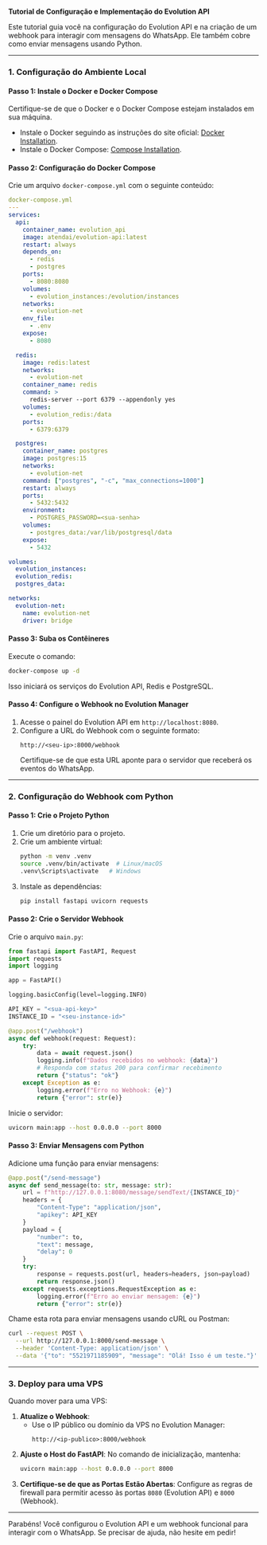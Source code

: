 **Tutorial de Configuração e Implementação do Evolution API**

Este tutorial guia você na configuração do Evolution API e na criação de um webhook para interagir com mensagens do WhatsApp. Ele também cobre como enviar mensagens usando Python.

---

### **1. Configuração do Ambiente Local**

#### **Passo 1: Instale o Docker e Docker Compose**
Certifique-se de que o Docker e o Docker Compose estejam instalados em sua máquina.

- Instale o Docker seguindo as instruções do site oficial: [Docker Installation](https://docs.docker.com/get-docker/).
- Instale o Docker Compose: [Compose Installation](https://docs.docker.com/compose/install/).

#### **Passo 2: Configuração do Docker Compose**
Crie um arquivo `docker-compose.yml` com o seguinte conteúdo:

```yaml
docker-compose.yml
---
services:
  api:
    container_name: evolution_api
    image: atendai/evolution-api:latest
    restart: always
    depends_on:
      - redis
      - postgres
    ports:
      - 8080:8080
    volumes:
      - evolution_instances:/evolution/instances
    networks:
      - evolution-net
    env_file:
      - .env
    expose:
      - 8080

  redis:
    image: redis:latest
    networks:
      - evolution-net
    container_name: redis
    command: >
      redis-server --port 6379 --appendonly yes
    volumes:
      - evolution_redis:/data
    ports:
      - 6379:6379

  postgres:
    container_name: postgres
    image: postgres:15
    networks:
      - evolution-net
    command: ["postgres", "-c", "max_connections=1000"]
    restart: always
    ports:
      - 5432:5432
    environment:
      - POSTGRES_PASSWORD=<sua-senha>
    volumes:
      - postgres_data:/var/lib/postgresql/data
    expose:
      - 5432

volumes:
  evolution_instances:
  evolution_redis:
  postgres_data:

networks:
  evolution-net:
    name: evolution-net
    driver: bridge
```

#### **Passo 3: Suba os Contêineres**
Execute o comando:
```bash
docker-compose up -d
```
Isso iniciará os serviços do Evolution API, Redis e PostgreSQL.

#### **Passo 4: Configure o Webhook no Evolution Manager**
1. Acesse o painel do Evolution API em `http://localhost:8080`.
2. Configure a URL do Webhook com o seguinte formato:
   ```
   http://<seu-ip>:8000/webhook
   ```
   Certifique-se de que esta URL aponte para o servidor que receberá os eventos do WhatsApp.

---

### **2. Configuração do Webhook com Python**

#### **Passo 1: Crie o Projeto Python**
1. Crie um diretório para o projeto.
2. Crie um ambiente virtual:
   ```bash
   python -m venv .venv
   source .venv/bin/activate  # Linux/macOS
   .venv\Scripts\activate   # Windows
   ```
3. Instale as dependências:
   ```bash
   pip install fastapi uvicorn requests
   ```

#### **Passo 2: Crie o Servidor Webhook**
Crie o arquivo `main.py`:

```python
from fastapi import FastAPI, Request
import requests
import logging

app = FastAPI()

logging.basicConfig(level=logging.INFO)

API_KEY = "<sua-api-key>"
INSTANCE_ID = "<seu-instance-id>"

@app.post("/webhook")
async def webhook(request: Request):
    try:
        data = await request.json()
        logging.info(f"Dados recebidos no webhook: {data}")
        # Responda com status 200 para confirmar recebimento
        return {"status": "ok"}
    except Exception as e:
        logging.error(f"Erro no Webhook: {e}")
        return {"error": str(e)}
```

Inicie o servidor:
```bash
uvicorn main:app --host 0.0.0.0 --port 8000
```

#### **Passo 3: Enviar Mensagens com Python**
Adicione uma função para enviar mensagens:

```python
@app.post("/send-message")
async def send_message(to: str, message: str):
    url = f"http://127.0.0.1:8080/message/sendText/{INSTANCE_ID}"
    headers = {
        "Content-Type": "application/json",
        "apikey": API_KEY
    }
    payload = {
        "number": to,
        "text": message,
        "delay": 0
    }
    try:
        response = requests.post(url, headers=headers, json=payload)
        return response.json()
    except requests.exceptions.RequestException as e:
        logging.error(f"Erro ao enviar mensagem: {e}")
        return {"error": str(e)}
```

Chame esta rota para enviar mensagens usando cURL ou Postman:

```bash
curl --request POST \
  --url http://127.0.0.1:8000/send-message \
  --header 'Content-Type: application/json' \
  --data '{"to": "5521971185909", "message": "Olá! Isso é um teste."}'
```

---

### **3. Deploy para uma VPS**

Quando mover para uma VPS:
1. **Atualize o Webhook**:
   - Use o IP público ou domínio da VPS no Evolution Manager:
     ```
     http://<ip-publico>:8000/webhook
     ```
2. **Ajuste o Host do FastAPI**:
   No comando de inicialização, mantenha:
   ```bash
   uvicorn main:app --host 0.0.0.0 --port 8000
   ```
3. **Certifique-se de que as Portas Estão Abertas**:
   Configure as regras de firewall para permitir acesso às portas `8080` (Evolution API) e `8000` (Webhook).

---

Parabéns! Você configurou o Evolution API e um webhook funcional para interagir com o WhatsApp. Se precisar de ajuda, não hesite em pedir!


